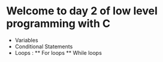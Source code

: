 # Welcome to day 2 of low level programming with C
* Variables
* Conditional Statements
* Loops :
	** For loops
	** While loops
